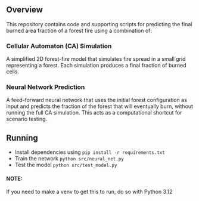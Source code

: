 ## Overview
This repository contains code and supporting scripts for predicting the final burned area fraction of a forest fire using a combination of:

### Cellular Automaton (CA) Simulation
A simplified 2D forest-fire model that simulates fire spread in a small grid representing a forest. Each simulation produces a final fraction of burned cells.

### Neural Network Prediction
A feed-forward neural network that uses the initial forest configuration as input and predicts the fraction of the forest that will eventually burn, without running the full CA simulation. This acts as a computational shortcut for scenario testing.

## Running

- Install dependencies using ```pip install -r requirements.txt```
- Train the network ```python src/neural_net.py```
- Test the model ```python src/test_model.py```

#### NOTE: 
If you need to make a venv to get this to run, do so with Python 3.12
